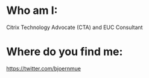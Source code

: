 # Who am I:
Citrix Technology Advocate (CTA) and EUC Consultant

# Where do you find me:
https://twitter.com/bjoernmue
